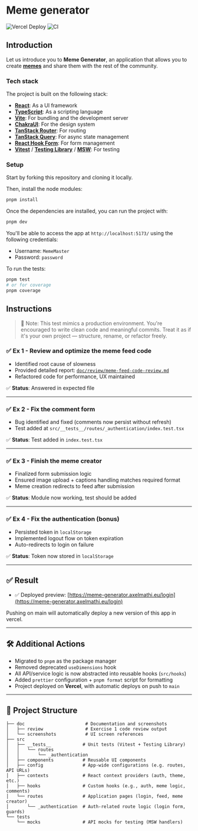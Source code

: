 # Meme generator

![Vercel Deploy](https://deploy-badge.vercel.app/vercel/reactions-demo?url=https://meme-generator.axelmathi.eu)
![CI](.github/workflows/main.yml/badge.svg?event=push)

## Introduction

Let us introduce you to **Meme Generator**, an application that allows you to create **[memes](https://en.wikipedia.org/wiki/Internet_meme)** and share them with the rest of the community.

### Tech stack

The project is built on the following stack:

- **[React](https://react.dev/)**: As a UI framework
- **[TypeScript](https://www.typescriptlang.org/)**: As a scripting language
- **[Vite](https://vitejs.dev/)**: For bundling and the development server
- **[ChakraUI](https://v2.chakra-ui.com/)**: For the design system
- **[TanStack Router](https://tanstack.com/router/latest)**: For routing
- **[TanStack Query](https://tanstack.com/query/latest)**: For async state management
- **[React Hook Form](https://react-hook-form.com/)**: For form management
- **[Vitest](https://vitest.dev/)** / **[Testing Library](https://testing-library.com/)** / **[MSW](https://mswjs.io/)**: For testing

### Setup

Start by forking this repository and cloning it locally.

Then, install the node modules:

```bash
pnpm install
```

Once the dependencies are installed, you can run the project with:

```bash
pnpm dev
```

You'll be able to access the app at `http://localhost:5173/` using the following credentials:

- Username: `MemeMaster`
- Password: `password`

To run the tests:

```bash
pnpm test
# or for coverage
pnpm coverage
```

## Instructions

> 📌 Note: This test mimics a production environment. You're encouraged to write clean code and meaningful commits. Treat it as if it's your own project — structure, rename, or refactor freely.

### ✅ Ex 1 - Review and optimize the meme feed code

- Identified root cause of slowness
- Provided detailed report: [`doc/review/meme-feed-code-review.md`](./doc/review/meme-feed-code-review.md)
- Refactored code for performance, UX maintained

✅ **Status**: Answered in expected file

---

### ✅ Ex 2 - Fix the comment form

- Bug identified and fixed (comments now persist without refresh)
- Test added at `src/__tests__/routes/_authentication/index.test.tsx`

✅ **Status**: Test added in `index.test.tsx`

---

### ✅ Ex 3 - Finish the meme creator

- Finalized form submission logic
- Ensured image upload + captions handling matches required format
- Meme creation redirects to feed after submission

✅ **Status**: Module now working, test should be added

---

### ✅ Ex 4 - Fix the authentication (bonus)

- Persisted token in `localStorage`
- Implemented logout flow on token expiration
- Auto-redirects to login on failure

✅ **Status**: Token now stored in `localStorage`

---

## ✅ Result

- ✅ Deployed preview: [https://meme-generator.axelmathi.eu/login](https://meme-generator.axelmathi.eu/login)

Pushing on main will automatically deploy a new version of this app in vercel.

---

## 🛠️ Additional Actions

- Migrated to `pnpm` as the package manager
- Removed deprecated `useDimensions` hook
- All API/service logic is now abstracted into reusable hooks (`src/hooks`)
- Added `prettier` configuration + `pnpm format` script for formatting
- Project deployed on **Vercel**, with automatic deploys on push to `main`

---

## 📁 Project Structure

```
├── doc                       # Documentation and screenshots
│   ├── review                # Exercise 1 code review output
│   └── screenshots           # UI screen references
├── src
│   ├── __tests__            # Unit tests (Vitest + Testing Library)
│   │   └── routes
│   │       └── _authentication
│   ├── components           # Reusable UI components
│   ├── config               # App-wide configurations (e.g. routes, API URLs)
│   ├── contexts             # React context providers (auth, theme, etc.)
│   ├── hooks                # Custom hooks (e.g., auth, meme logic, comments)
│   └── routes               # Application pages (login, feed, meme creator)
│       └── _authentication  # Auth-related route logic (login form, guards)
└── tests
    └── mocks                # API mocks for testing (MSW handlers)
```
